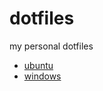 # dotfiles 

my personal dotfiles

- [ubuntu](./linux/ubuntu-install.md)
- [windows](./windows/windows-install.md)